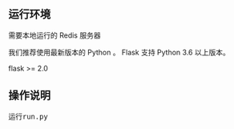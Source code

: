 ## 运行环境  

需要本地运行的 Redis 服务器

我们推荐使用最新版本的 Python 。 Flask 支持 Python 3.6 以上版本。

flask >= 2.0

## 操作说明  

运行<kbd>run.py</kbd>  

